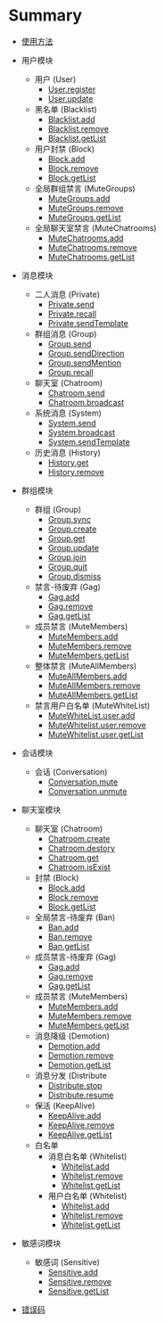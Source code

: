 # Summary

* [使用方法](README.md)

* 用户模块
	* 用户 (User)
		* [User.register](user/user.md#register)
		* [User.update](user/user.md#update)
	* 黑名单 (Blacklist)
		* [Blacklist.add](user/blacklist.md#add)
		* [Blacklist.remove](user/blacklist.md#remove)
		* [Blacklist.getList](user/blacklist.md#getList)
	* 用户封禁 (Block)
		* [Block.add](user/block.md#add)
		* [Block.remove](user/block.md#remove)
		* [Block.getList](user/block.md#getList)
	* 全局群组禁言 (MuteGroups)
		* [MuteGroups.add](user/mute-groups.md#add)
		* [MuteGroups.remove](user/mute-groups.md#remove)
		* [MuteGroups.getList](user/mute-groups.md#getList)
	* 全局聊天室禁言 (MuteChatrooms)
		* [MuteChatrooms.add](user/mute-chatrooms.md#add)
		* [MuteChatrooms.remove](user/mute-chatrooms.md#remove)
		* [MuteChatrooms.getList](user/mute-chatrooms.md#getList)
* 消息模块
	* 二人消息 (Private)
		* [Private.send](message/private.md#send)
		* [Private.recall](message/private.md#recall)
		* [Private.sendTemplate](message/private.md#sendTemplate)
	* 群组消息 (Group)
		* [Group.send](message/group.md#send)
		* [Group.sendDirection](message/group.md#sendDirection)
		* [Group.sendMention](message/group.md#sendMention)
		* [Group.recall](message/group.md#recall)
	* 聊天室 (Chatroom)
		* [Chatroom.send](message/chatroom.md#send)
		* [Chatroom.broadcast](message/chatroom.md#broadcast)
	* 系统消息 (System)
		* [System.send](message/system.md#send)
		* [System.broadcast](message/system.md#broadcast)
		* [System.sendTemplate](message/system.md#sendTemplate)
	* 历史消息 (History)
		* [History.get](message/history.md#get)
		* [History.remove](message/history.md#remove)
* 群组模块
	* 群组 (Group)
		* [Group.sync](group/group.md#sync)
		* [Group.create](group/group.md#create)
		* [Group.get](group/group.md#get)
		* [Group.update](group/group.md#update)
		* [Group.join](group/group.md#join)
		* [Group.quit](group/group.md#quit)
		* [Group.dismiss](group/group.md#dismiss)
	* 禁言-待废弃 (Gag)
		* [Gag.add](group/gag.md#add)
		* [Gag.remove](group/gag.md#remove)
		* [Gag.getList](group/gag.md#getList)
	* 成员禁言 (MuteMembers)
		* [MuteMembers.add](group/mute-members.md#add)
		* [MuteMembers.remove](group/mute-members.md#remove)
		* [MuteMembers.getList](group/mute-members.md#getList)
	* 整体禁言 (MuteAllMembers)
		* [MuteAllMembers.add](group/mute-all-members.md#add)
		* [MuteAllMembers.remove](group/mute-all-members.md#remove)
		* [MuteAllMembers.getList](group/mute-all-members.md#getList)
	* 禁言用户白名单 (MuteWhiteList)
		* [MuteWhiteList.user.add](group/whiteList/mute-user.md#add)
		* [MuteWhitelist.user.remove](group/whiteList/mute-user.md#remove)
		* [MuteWhitelist.user.getList](group/whiteList/mute-user.md#getList)
* 会话模块
	* 会话 (Conversation)
		* [Conversation.mute](conversation/conversation.md#mute)
		* [Conversation.unmute](conversation/conversation.md#unmute)
* 聊天室模块
	* 聊天室 (Chatroom)
		* [Chatroom.create](chatroom/chatroom.md#create)
		* [Chatroom.destory](chatroom/chatroom.md#destory)
		* [Chatroom.get](chatroom/chatroom.md#get)
		* [Chatroom.isExist](chatroom/chatroom.md#isExist)
	* 封禁 (Block)
		* [Block.add](chatroom/block.md#add)
		* [Block.remove](chatroom/block.md#remove)
		* [Block.getList](chatroom/block.md#getList)
	* 全局禁言-待废弃 (Ban)
		* [Ban.add](chatroom/ban.md#add)
		* [Ban.remove](chatroom/ban.md#remove)
		* [Ban.getList](chatroom/ban.md#getList)
	* 成员禁言-待废弃 (Gag)
		* [Gag.add](chatroom/gag.md#add)
		* [Gag.remove](chatroom/gag.md#remove)
		* [Gag.getList](chatroom/gag.md#getList)
	* 成员禁言 (MuteMembers)
		* [MuteMembers.add](chatroom/mute-members.md#add)
		* [MuteMembers.remove](chatroom/mute-members.md#remove)
		* [MuteMembers.getList](chatroom/mute-members.md#getList)
	* 消息降级 (Demotion)
		* [Demotion.add](chatroom/demotion.md#add)
		* [Demotion.remove](chatroom/demotion.md#remove)
		* [Demotion.getList](chatroom/demotion.md#getList)
	* 消息分发 (Distribute
		* [Distribute.stop](chatroom/distribute.md#stop)
		* [Distribute.resume](chatroom/distribute.md#resume)
	* 保活 (KeepAlive)
		* [KeepAlive.add](chatroom/keepalive.md#add)
		* [KeepAlive.remove](chatroom/keepalive.md#remove)
		* [KeepAlive.getList](chatroom/keepalive.md#getList)
	* 白名单
		* 消息白名单 (Whitelist)
			* [Whitelist.add](chatroom/whitelist/message.md#add)
			* [Whitelist.remove](chatroom/whitelist/message.md#remove)
			* [Whitelist.getList](chatroom/whitelist/message.md#getList)
		* 用户白名单 (Whitelist)
			* [Whitelist.add](chatroom/whitelist/user.md#add)
			* [Whitelist.remove](chatroom/whitelist/user.md#remove)
			* [Whitelist.getList](chatroom/whitelist/user.md#getList)
* 敏感词模块
	* 敏感词 (Sensitive)
		* [Sensitive.add](sensitive/sensitive.md#add)
		* [Sensitive.remove](sensitive/sensitive.md#remove)
		* [Sensitive.getList](sensitive/sensitive.md#getList)
* [错误码](errorcode.md)

